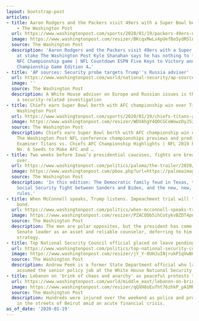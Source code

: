 ```yaml
---
layout: bootstrap-post
articles:
- title: Aaron Rodgers and the Packers visit 49ers with a Super Bowl berth at stake
    - The Washington Post
  url: https://www.washingtonpost.com/sports/2020/01/19/packers-49ers-nfc-championship-game/
  image: https://www.washingtonpost.com/resizer/BKcqxMwLx4pUefBo5ydRSln2uWs=/1440x0/smart/arc-anglerfish-washpost-prod-washpost.s3.amazonaws.com/public/CLSDWXB3CMI6VL7CBEHLG63AWE.jpg
  source: The Washington Post
  description: 'Aaron Rodgers and the Packers visit 49ers with a Super Bowl berth
    at stake The Washington Post Kyle Shanahan says he has nothing to fear ahead of
    NFC Championship game | NFL Countdown ESPN Five Keys to Victory and Score Prediction:
    Championship Game Edition 4…'
- title: 'AP sources: Security probe targets Trump''s Russia adviser'
  url: https://www.washingtonpost.com/world/national-security/ap-sources-security-probe-targets-trumps-russia-adviser/2020/01/19/e5bfaee8-3b14-11ea-afe2-090eb37b60b1_story.html
  image: ''
  source: The Washington Post
  description: A White House adviser on Europe and Russian issues is the target of
    a security-related investigation
- title: Chiefs earn Super Bowl berth with AFC championship win over Titans - The
    Washington Post
  url: https://www.washingtonpost.com/sports/2020/01/19/chiefs-titans-afc-championship-game/
  image: https://www.washingtonpost.com/resizer/WDVAhgY4QOCGCoWowzDyJ52ceDA=/1440x0/smart/arc-anglerfish-washpost-prod-washpost.s3.amazonaws.com/public/JGMXS2B3AUI6VL7CBEHLG63AWE.jpg
  source: The Washington Post
  description: Chiefs earn Super Bowl berth with AFC championship win over Titans
    The Washington Post NFL conference championships previews and predictions Washington
    Examiner Titans vs. Chiefs AFC Championship Highlights | NFL 2019 Playoffs NFL
    No. 6 Seeds to Make AFC and …
- title: Two weeks before Iowa’s presidential caucuses, fights are breaking out all
    over.
  url: https://www.washingtonpost.com/politics/paloma/the-trailer/2020/01/19/the-trailer-two-weeks-before-iowa-s-presidential-caucuses-fights-are-breaking-out-all-over/5e21cd4b602ff14e660552c9/
  image: https://www.washingtonpost.com/pbox.php?url=https://palomaimages.washingtonpost.com/pr2/7b21a38200ea3b8a5f758a672ef42b8c-GQU4QVB2CQI6VIP7YSGB2WNEUE-680-383-70-8.jpg&w=1484&op=resize&opt=1&filter=antialias&t=20170517
  source: The Washington Post
  description: 'In this edition: The Democratic family feud in Texas, the long-awaited
    Social Security fight between Sanders and Biden, and the new, new, new debate
    rules.'
- title: When McConnell speaks, Trump listens. Impeachment trial will test the unlikely
    bond.
  url: https://www.washingtonpost.com/politics/when-mcconnell-speaks-trump-listens-impeachment-trial-will-test-the-unlikely-bond/2020/01/19/098c4c40-3896-11ea-a01d-b7cc8ec1a85d_story.html
  image: https://www.washingtonpost.com/resizer/PZACODb5ihCotykvBZDT4pnkRNs=/1440x0/smart/arc-anglerfish-washpost-prod-washpost.s3.amazonaws.com/public/7HDLV6SP54I6TPNXIT4URTAGAU.jpg
  source: The Washington Post
  description: The men are polar opposites, but the president has come to view the
    Senate leader as an asset and reliable counselor, deferring to him on impeachment
    strategy.
- title: Top National Security Council official placed on leave pending security investigation
  url: https://www.washingtonpost.com/politics/top-national-security-council-official-placed-on-leave-pending-security-investigation/2020/01/19/5800f2f8-3b03-11ea-b90d-5652806c3b3a_story.html
  image: https://www.washingtonpost.com/resizer/jY_Y-8UHJuINjrukP1qVwBCyAvY=/1440x0/smart/arc-anglerfish-washpost-prod-washpost.s3.amazonaws.com/public/CYAMLNBBDQI6VMBU3Z64FNIZTM.jpg
  source: The Washington Post
  description: Andrew Peek is a former State Department official who last fall had
    assumed the senior policy job at the White House National Security Council.
- title: Lebanon on 'brink of chaos and anarchy' as peaceful protests turn violent
  url: https://www.washingtonpost.com/world/middle_east/lebanon-on-brink-of-chaos-and-anarchy-as-peaceful-protests-turn-violent/2020/01/19/14da7166-3973-11ea-a1ff-c48c1d59a4a1_story.html
  image: https://www.washingtonpost.com/resizer/qQXH8oEufht76zhkP_pA1MPDPIw=/1440x0/smart/arc-anglerfish-washpost-prod-washpost.s3.amazonaws.com/public/FE332MR3AYI6VOWK5N5M4CRUKU.jpg
  source: The Washington Post
  description: Hundreds were injured over the weekend as police and protesters battled
    in the streets of Beirut amid an acute financial crisis.
as_of_date: '2020-01-19'
---
```


